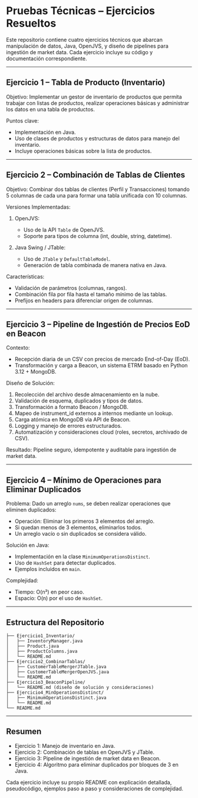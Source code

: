 
# Pruebas Técnicas – Ejercicios Resueltos

Este repositorio contiene cuatro ejercicios técnicos que abarcan manipulación de datos, Java, OpenJVS, y diseño de pipelines para ingestión de market data.
Cada ejercicio incluye su código y documentación correspondiente.

---

## Ejercicio 1 – Tabla de Producto (Inventario)

Objetivo:
Implementar un gestor de inventario de productos que permita trabajar con listas de productos,
realizar operaciones básicas y administrar los datos en una tabla de productos.

Puntos clave:

* Implementación en Java.
* Uso de clases de productos y estructuras de datos para manejo del inventario.
* Incluye operaciones básicas sobre la lista de productos.

---

## Ejercicio 2 – Combinación de Tablas de Clientes

Objetivo:
Combinar dos tablas de clientes (Perfil y Transacciones) tomando 5 columnas de cada una
para formar una tabla unificada con 10 columnas.

Versiones Implementadas:

1. OpenJVS:

   * Uso de la API `Table` de OpenJVS.
   * Soporte para tipos de columna (int, double, string, datetime).
2. Java Swing / JTable:

   * Uso de `JTable` y `DefaultTableModel`.
   * Generación de tabla combinada de manera nativa en Java.

Características:

* Validación de parámetros (columnas, rangos).
* Combinación fila por fila hasta el tamaño mínimo de las tablas.
* Prefijos en headers para diferenciar origen de columnas.

---

## Ejercicio 3 – Pipeline de Ingestión de Precios EoD en Beacon

Contexto:

* Recepción diaria de un CSV con precios de mercado End-of-Day (EoD).
* Transformación y carga a Beacon, un sistema ETRM basado en Python 3.12 + MongoDB.

Diseño de Solución:

1. Recolección del archivo desde almacenamiento en la nube.
2. Validación de esquema, duplicados y tipos de datos.
3. Transformación a formato Beacon / MongoDB.
4. Mapeo de instrument\_id externos a internos mediante un lookup.
5. Carga atómica en MongoDB vía API de Beacon.
6. Logging y manejo de errores estructurados.
7. Automatización y consideraciones cloud (roles, secretos, archivado de CSV).

Resultado:
Pipeline seguro, idempotente y auditable para ingestión de market data.

---

## Ejercicio 4 – Mínimo de Operaciones para Eliminar Duplicados

Problema:
Dado un arreglo `nums`, se deben realizar operaciones que eliminen duplicados:

* Operación: Eliminar los primeros 3 elementos del arreglo.
* Si quedan menos de 3 elementos, eliminarlos todos.
* Un arreglo vacío o sin duplicados se considera válido.

Solución en Java:

* Implementación en la clase `MinimumOperationsDistinct`.
* Uso de `HashSet` para detectar duplicados.
* Ejemplos incluidos en `main`.

Complejidad:

* Tiempo: O(n²) en peor caso.
* Espacio: O(n) por el uso de `HashSet`.

---

## Estructura del Repositorio

```plaintext
├── Ejercicio1_Inventario/
│   ├── InventoryManager.java
│   ├── Product.java
│   ├── ProductColumns.java
│   └── README.md
├── Ejercicio2_CombinarTablas/
│   ├── CustomerTableMergerJTable.java
│   ├── CustomerTableMergerOpenJVS.java
│   └── README.md
├── Ejercicio3_BeaconPipeline/
│   └── README.md (diseño de solución y consideraciones)
├── Ejercicio4_MinOperationsDistinct/
│   ├── MinimumOperationsDistinct.java
│   └── README.md
└── README.md
```

---

## Resumen

* Ejercicio 1: Manejo de inventario en Java.
* Ejercicio 2: Combinación de tablas en OpenJVS y JTable.
* Ejercicio 3: Pipeline de ingestión de market data en Beacon.
* Ejercicio 4: Algoritmo para eliminar duplicados por bloques de 3 en Java.

Cada ejercicio incluye su propio README con explicación detallada,
pseudocódigo, ejemplos paso a paso y consideraciones de complejidad.